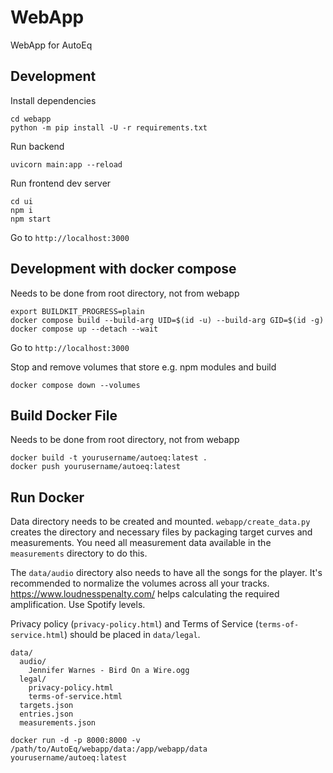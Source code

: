 # WebApp
WebApp for AutoEq

## Development
Install dependencies
```shell
cd webapp
python -m pip install -U -r requirements.txt
```

Run backend
```shell
uvicorn main:app --reload
```

Run frontend dev server
```shell
cd ui
npm i
npm start
```

Go to `http://localhost:3000`

## Development with docker compose
Needs to be done from root directory, not from webapp
```shell
export BUILDKIT_PROGRESS=plain
docker compose build --build-arg UID=$(id -u) --build-arg GID=$(id -g)
docker compose up --detach --wait
```

Go to `http://localhost:3000`

Stop and remove volumes that store e.g. npm modules and build
```shell
docker compose down --volumes
```

## Build Docker File
Needs to be done from root directory, not from webapp
```shell
docker build -t yourusername/autoeq:latest .
docker push yourusername/autoeq:latest
```

## Run Docker
Data directory needs to be created and mounted. `webapp/create_data.py` creates the directory and necessary files by
packaging target curves and measurements. You need all measurement data available in the `measurements` directory
to do this.

The `data/audio` directory also needs to have all the songs for the player. It's recommended to normalize the volumes across all
your tracks. https://www.loudnesspenalty.com/ helps calculating the required amplification. Use Spotify levels.

Privacy policy (`privacy-policy.html`) and Terms of Service (`terms-of-service.html`) should be placed in `data/legal`.

```
data/
  audio/
    Jennifer Warnes - Bird On a Wire.ogg
  legal/
    privacy-policy.html
    terms-of-service.html
  targets.json
  entries.json
  measurements.json
```

```shell
docker run -d -p 8000:8000 -v /path/to/AutoEq/webapp/data:/app/webapp/data yourusername/autoeq:latest
```
